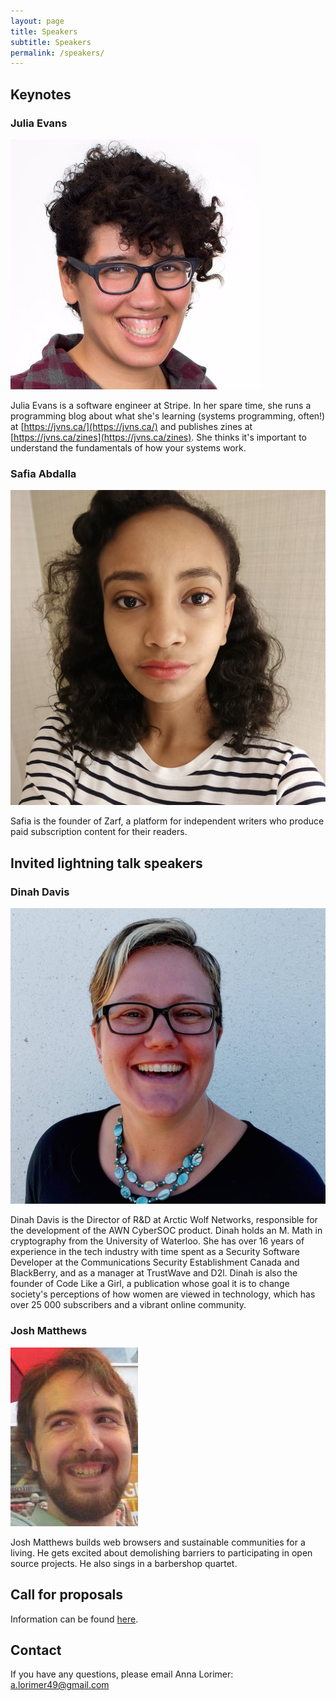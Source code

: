```yaml
---
layout: page
title: Speakers
subtitle: Speakers
permalink: /speakers/
---
```


<div class="pretty-links">

## Keynotes

### Julia Evans

![](/assets/img/speakers/julia.jpg)

Julia Evans is a software engineer at Stripe. In her spare time, she runs a programming blog about what she's learning (systems programming, often!) at [https://jvns.ca/](https://jvns.ca/) and publishes zines at [https://jvns.ca/zines](https://jvns.ca/zines). She thinks it's important to understand the fundamentals of how your systems work.

### Safia Abdalla

![](/assets/img/speakers/safia.jpg)

Safia is the founder of Zarf, a platform for independent writers who produce paid subscription content for their readers.

## Invited lightning talk speakers

### Dinah Davis

![](/assets/img/speakers/dinah.jpg)

Dinah Davis is the Director of R&D at Arctic Wolf Networks, responsible for the development of the AWN CyberSOC product. Dinah holds an M. Math in cryptography from the University of Waterloo. She has over 16 years of experience in the tech industry with time spent as a Security Software Developer at the Communications Security Establishment Canada and BlackBerry, and as a manager at TrustWave and D2l. Dinah is also the founder of Code Like a Girl, a publication whose goal it is to change society's perceptions of how women are viewed in technology, which has over 25 000 subscribers and a vibrant online community.

### Josh Matthews

![](/assets/img/speakers/josh.jpg)

Josh Matthews builds web browsers and sustainable communities for a living. He gets excited about demolishing barriers to participating in open source projects. He also sings in a barbershop quartet.

## Call for proposals

Information can be found [here](/cfp/).
## Contact

If you have any questions, please email Anna Lorimer: [a.lorimer49@gmail.com](mailto:a.lorimer49@gmail.com)

</div>


